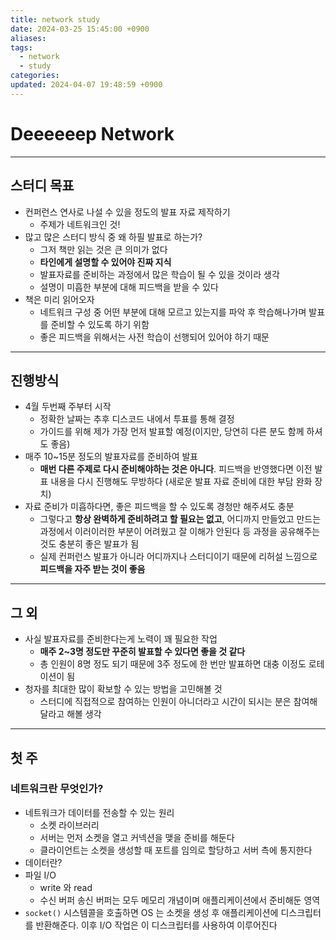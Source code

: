 ```yaml
---
title: network study
date: 2024-03-25 15:45:00 +0900
aliases: 
tags:
  - network
  - study
categories: 
updated: 2024-04-07 19:48:59 +0900
---
```


# Deeeeeep Network

---

## 스터디 목표

- 컨퍼런스 연사로 나설 수 있을 정도의 발표 자료 제작하기
    - 주제가 네트워크인 것!
- 많고 많은 스터디 방식 중 왜 하필 발표로 하는가?
    - 그저 책만 읽는 것은 큰 의미가 없다
    - **타인에게 설명할 수 있어야 진짜 지식**
    - 발표자료를 준비하는 과정에서 많은 학습이 될 수 있을 것이라 생각
    - 설명이 미흡한 부분에 대해 피드백을 받을 수 있다
- 책은 미리 읽어오자
    - 네트워크 구성 중 어떤 부분에 대해 모르고 있는지를 파악 후 학습해나가며 발표를 준비할 수 있도록 하기 위함
    - 좋은 피드백을 위해서는 사전 학습이 선행되어 있어야 하기 때문

---

## 진행방식

- 4월 두번째 주부터 시작
    - 정확한 날짜는 추후 디스코드 내에서 투표를 통해 결정
    - 가이드를 위해 제가 가장 먼저 발표할 예정(이지만, 당연히 다른 분도 함께 하셔도 좋음)
- 매주 10~15분 정도의 발표자료를 준비하여 발표
    - **매번 다른 주제로 다시 준비해야하는 것은 아니다**. 피드백을 반영했다면 이전 발표 내용을 다시 진행해도 무방하다 (새로운 발표 자료 준비에 대한 부담 완화 장치)
- 자료 준비가 미흡하다면, 좋은 피드백을 할 수 있도록 경청만 해주셔도 충분
    - 그렇다고 **항상 완벽하게 준비하려고 할 필요는 없고**, 어디까지 만들었고 만드는 과정에서 이러이러한 부분이 어려웠고 잘 이해가 안된다 등 과정을 공유해주는 것도 충분히 좋은 발표가 됨
    - 실제 컨퍼런스 발표가 아니라 어디까지나 스터디이기 때문에 리허설 느낌으로 **피드백을 자주 받는 것이 좋음**

---

## 그 외

- 사실 발표자료를 준비한다는게 노력이 꽤 필요한 작업
    - **매주 2~3명 정도만 꾸준히 발표할 수 있다면 좋을 것 같다**
    - 총 인원이 8명 정도 되기 때문에 3주 정도에 한 번만 발표하면 대충 이정도 로테이션이 됨
- 청자를 최대한 많이 확보할 수 있는 방법을 고민해볼 것
    - 스터디에 직접적으로 참여하는 인원이 아니더라고 시간이 되시는 분은 참여해달라고 해볼 생각

---

## 첫 주

### 네트워크란 무엇인가?

- 네트워크가 데이터를 전송할 수 있는 원리
    - 소켓 라이브러리
    - 서버는 먼저 소켓을 열고 커넥션을 맺을 준비를 해둔다
    - 클라이언트는 소켓을 생성할 때 포트를 임의로 할당하고 서버 측에 통지한다
- 데이터란?
- 파일 I/O
    - write 와 read
    - 수신 버퍼 송신 버퍼는 모두 메모리 개념이며 애플리케이션에서 준비해둔 영역
- `socket()` 시스템콜을 호출하면 OS 는 소켓을 생성 후 애플리케이션에 디스크립터를 반환해준다. 이후 I/O 작업은 이 디스크립터를 사용하여 이루어진다
